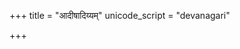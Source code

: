 +++
title = "आदीषादिय्यम्"
unicode_script = "devanagari"

+++
<div class="js_include" url="/vedAH_sAma/paravastu-saama/devaH/somaH/AdIShAdiyyam/"  newLevelForH1="1" includeTitle="false"> </div>